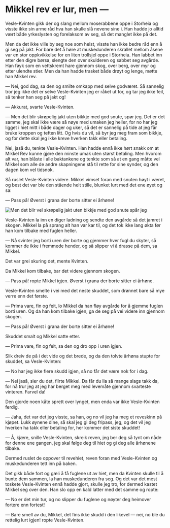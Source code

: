 # Mikkel rev er lur, men —

Vesle-Kvinten gikk der og slang mellom moserabbene oppe i Storheia og visste ikke sin arme råd hva han skulle slå nevene sine i. Han hadde jo alltid vært både yrkeslysten og forelaksom av seg, så det manglet ikke på det.

Men da det ikke ville by seg noe som helst, visste han ikke bedre råd enn å gi seg på jakt. For bare det å høre at muskedunderen skrallet mellom åsene var en stor oppkvikkelse for en liten trollsjel oppe i Storheia. Han labbet inn etter den digre børsa, slengte den over skulderen og sabbet seg avgårde. Han føyk som en vettskremt hare gjennom skog, over berg, over myr og etter ulendte stier. Men da han hadde trasket både drøyt og lenge, møtte han Mikkel rev.

— Nei, god dag, sa den og smilte omkapp med selve godværet. Så sannelig tror jeg ikke det er selve Vesle-Kvinten jeg er råket ut for, og tar jeg ikke feil, så tenker han seg på jakt og!

— Akkurat, svarte Vesle-Kvinten.

— Men det blir skrøpelig jakt uten bikkje med god snute, spør jeg. Det er det samme, jeg skal ikke være så nøye med umaken jeg heller, for no har jeg ligget i hiet mitt i både dager og uker, så det er sannelig på tide at jeg får bruke kroppen og teften litt. Og hvis du vil, så byr jeg meg fram som bikkje, og for dette skal jeg ikke kreve hverken takk eller betaling.

Nei, jaså du, tenkte Vesle-Kvinten. Han hadde ennå ikke hørt snakk om at Mikkel Rev kunne gjøre den minste umak uten størst betaling. Men hvorom alt var, han blåste i alle baktankene og tenkte som så at en gang måtte vel Mikkel som alle de andre skapningene stå til rette for sine synder, og den dagen kom vel tidsnok.

Så ruslet Vesle-Kvinten videre. Mikkel vimset foran med snuten høyt i været, og best det var ble den stående helt stille, blunket lurt med det ene øyet og sa:

— Pass på! Øverst i grana der borte sitter ei århøne!

![Men det blir vel skrøpelig jakt uten bikkje med god snute spår jeg](./mikkel.png)

Vesle-Kvinten la inn en diger ladning og sendte den avgårde så det jamret i skogen. Mikkel la på sprang alt han var kar til, og det tok ikke lang økta før han kom tilbake med fuglen heller.

— Nå svinter jeg borti uren der borte og gjemmer hver fugl du skyter, så kommer de ikke i fremmede hender, og så slipper vi å drasse på dem, sa Mikkel.

Det var grei skuring det, mente Kvinten.

Da Mikkel kom tilbake, bar det videre gjennom skogen.

— Pass på! ropte Mikkel igjen. Øverst i grana der borte sitter ei århøne.

Vesle-Kvinten smelte i vei med det neste skuddet, som drønnet bare så mye verre enn det første.

— Prima vare, fin og feit, lo Mikkel da han fløy avgårde for å gjemme fuglen borti uren. Og da han kom tilbake igjen, ga de seg på vei videre inn gjennom skogen.

— Pass på! Øverst i grana der borte sitter ei århøne!

Skuddet smalt og Mikkel satte etter.

— Prima vare, fin og feit, sa den og dro opp i uren igjen.

Slik dreiv de på i det vide og det brede, og da den tolvte århøna stupte for skuddet, sa Vesle-Kvinten:

— No har jeg ikke flere skudd igjen, så no får det være nok for i dag.

— Nei jaså, sier du det, flirte Mikkel. Da får du lia så mange slags takk da, for nå trur jeg at jeg har berget meg med levemåte gjennom svarteste vinteren. Farvel da!

Den gjorde noen kåte sprett over lynget, men enda var ikke Vesle-Kvinten ferdig.

— Jaha, det var det jeg visste, sa han, og no vil jeg ha meg et reveskinn på kjøpet. Lukk øynene dine, så skal jeg gi deg fripass, jeg, og det vil jeg hverken ha takk eller betaling for, her kommer det siste skuddet!

— Å, kjære, snille Vesle-Kvinten, skreik reven, jeg ber deg så tynt om nåde for denne ene gangen, jeg skal følge deg til hiet og gi deg alle århønene tilbake.

Dermed ruslet de oppover til revehiet, reven foran med Vesle-Kvinten og muskedunderen tett inn på baken.

Det gikk både fort og gæli å få fuglene ut av hiet, men da Kvinten skulle til å bunte dem sammen, la han muskedunderen fra seg. Og det var det mest toskete Vesle-Kvinten ennå hadde gjort, skulle jeg tro, for dermed kastet Mikkel seg over den. Han slo opp en kald latter med det samme og ropte:

— No er det min tur, og no slipper du fuglene og nøyter deg heimover fortere enn fortest!

— Bare smell av du, Mikkel, det fins ikke skudd i den likevel — nei, no ble du rettelig lurt igjen! ropte Vesle-Kvinten.

